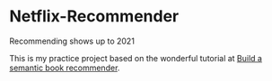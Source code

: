 # Netflix-Recommender
Recommending shows up to 2021

This is my practice project based on the wonderful tutorial at [Build a semantic book recommender](https://www.youtube.com/watch?v=Q7mS1VHm3Yw).


